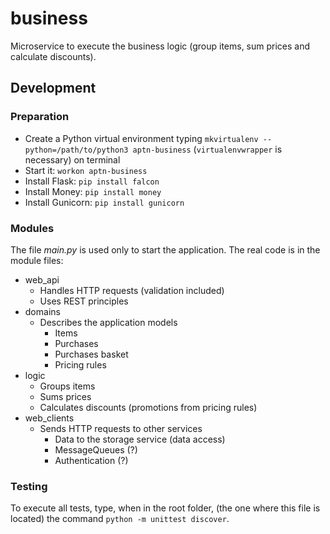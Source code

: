 # business

Microservice to execute the business logic (group items, sum prices and calculate discounts).

## Development

### Preparation

- Create a Python virtual environment typing `mkvirtualenv --python=/path/to/python3 aptn-business` (`virtualenvwrapper` is necessary) on terminal
- Start it: `workon aptn-business`
- Install Flask: `pip install falcon`
- Install Money: `pip install money`
- Install Gunicorn: `pip install gunicorn`

### Modules

The file *main.py* is used only to start the application. The real code is in the module files:

- web_api
    - Handles HTTP requests (validation included)
    - Uses REST principles
- domains
    - Describes the application models
        - Items
        - Purchases
        - Purchases basket
        - Pricing rules
- logic
    - Groups items
    - Sums prices
    - Calculates discounts (promotions from pricing rules)
- web_clients
    - Sends HTTP requests to other services
        - Data to the storage service (data access)
        - MessageQueues (?)
        - Authentication (?)

### Testing

To execute all tests, type, when in the root folder, (the one where this file is located) the command `python -m unittest discover`.